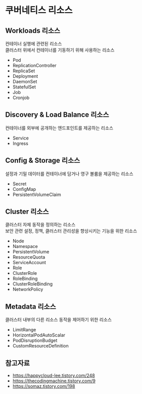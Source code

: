 # 쿠버네티스 리소스
## Workloads 리소스
컨테이너 실행에 관련된 리소스   
클러스터 위에서 컨테이너를 기동하기 위해 사용하는 리소스
- Pod
- ReplicationController
- ReplicaSet
- Deployment
- DaemonSet
- StatefulSet
- Job
- Cronjob

## Discovery & Load Balance 리소스
컨테이너를 외부에 공개하는 엔드포인트를 제공하는 리소스
- Service
- Ingress

## Config & Storage 리소스
설정과 기밀 데이터를 컨테이너에 담거나 영구 볼륨을 제공하는 리소스
- Secret
- ConfigMap
- PersistentVolumeClaim

## Cluster 리소스
클러스터 자체 동작을 정의하는 리소스   
보안 관련 설정, 정책, 클러스터 관리성을 향상시키는 기능을 위한 리소스
- Node
- Namespace
- PersistentVolume
- ResourceQuota
- ServiceAccount
- Role
- ClusterRole
- RoleBinding
- ClusterRoleBinding
- NetworkPolicy

## Metadata 리소스
클러스터 내부의 다른 리소스 동작을 제어하기 위한 리소스
- LimitRange
- HorizontalPodAutoScalar
- PodDisruptionBudget
- CustomResourceDefinition


##  참고자료
- https://happycloud-lee.tistory.com/248
- https://thecodingmachine.tistory.com/9
- https://somaz.tistory.com/198